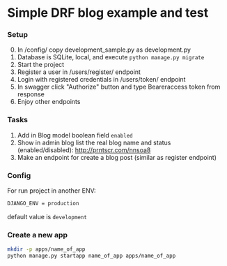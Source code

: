 # Simple DRF blog example and test

### Setup

0. In /config/ copy development_sample.py as development.py
1. Database is SQLite, local, and execute ```python manage.py migrate```
2. Start the project
3. Register a user in /users/register/ endpoint
4. Login with registered credentials in /users/token/ endpoint
5. In swagger click "Authorize" button and type Bearer<space>access token from response
6. Enjoy other endpoints

### Tasks

1. Add in Blog model boolean field ```enabled```
2. Show in admin blog list the real blog name and status (enabled/disabled): http://prntscr.com/nnsoa8
3. Make an endpoint for create a blog post (similar as register endpoint)


### Config

For run project in another ENV:

```bash
DJANGO_ENV = production
```

default value is ```development```


### Create a new app

```bash
mkdir -p apps/name_of_app
python manage.py startapp name_of_app apps/name_of_app
```
